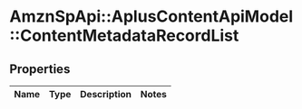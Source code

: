 # AmznSpApi::AplusContentApiModel::ContentMetadataRecordList

## Properties
Name | Type | Description | Notes
------------ | ------------- | ------------- | -------------

